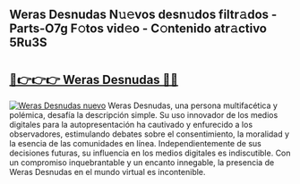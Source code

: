 ## Weras Desnudas N𝚞𝚎vos desn𝚞dos filtr𝚊dos - Parts-O7g F𝚘tos vid𝚎o - C𝚘ntenido atr𝚊ctivo 5Ru3S

# <h2><a href="http://mb83i4.tromn.icu/?c=Weras+Desnudas">🔗👉👉👉 Weras Desnudas 🔗🔗</a></h2>

[![Weras Desnudas nuevo](https://i.imgur.com/pEAQMta.gif)](http://mb83i4.tromn.icu/?c=Weras+Desnudas)
Weras Desnudas, una persona multifacética y polémica, desafía la descripción simple. Su uso innovador de los medios digitales para la autopresentación ha cautivado y enfurecido a los observadores, estimulando debates sobre el consentimiento, la moralidad y la esencia de las comunidades en línea. Independientemente de sus decisiones futuras, su influencia en los medios digitales es indiscutible. Con un compromiso inquebrantable y un encanto innegable, la presencia de Weras Desnudas en el mundo virtual es incontenible.
